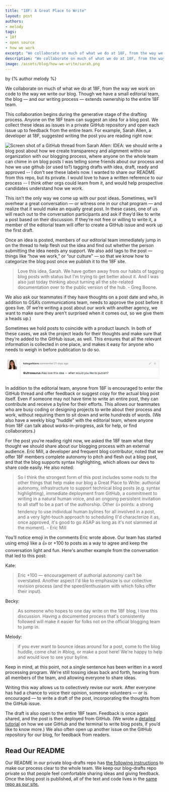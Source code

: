 ```yaml
---
title: "18F: A Great Place to Write"
layout: post
authors:
- melody
tags:
- 18f
- open source
- how we work
excerpt: "We collaborate on much of what we do at 18F, from the way we work on code to the way we write our blog. Though we have a small editorial team, the blog — and our writing process — extends ownership to the entire 18F team."
description: "We collaborate on much of what we do at 18F, from the way we work on code to the way we write our blog. Though we have a small editorial team, the blog — and our writing process — extends ownership to the entire 18F team."
image: /assets/blog/how-we-write/sarah.png
---
```


<p class="authors">
  by {% author melody %}
</p>


We collaborate on much of what we do at 18F, from the way we work on code to the way we write our blog. Though we have a small editorial team, the blog — and our writing process — extends ownership to the entire 18F team.

This collaboration begins during the generative stage of the drafting process. Anyone on the 18F team can suggest an idea for a blog post. We collect these ideas as issues in a private GitHub repository and open each issue up to feedback from the entire team. For example, Sarah Allen, a developer at 18F, suggested writing the post you are reading right now:

![Screen shot of a GitHub thread from Sarah Allen: IDEA: we should write a blog post about how we create transparency and alignment within our organization with our blogging process, where anyone on the whole team can chime in on blog posts I was telling some friends about our process and how we use github (or used to?) tagging drafts with idea, draft, ready and approved -- I don't see these labels now. I wanted to share our README from this repo, but its private. I would love to have a written reference to our process -- I think other orgs could learn from it, and would help prospective candidates understand how we work.](/assets/blog/how-we-write/sarah.png)


This isn’t the only way we come up with our post ideas. Sometimes, we’ll overhear a great conversation — or witness one in our chat program — and realize that it would make an equally great post. In these cases, one of us will reach out to the conversation participants and ask if they’d like to write a post based on their discussion. If they’re not free or willing to write it, a member of the editorial team will offer to create a GitHub issue and work up the first draft.

Once an idea is posted, members of our editorial team immediately jump in on the thread to help flesh out the idea and find out whether the person submitting the idea needs any support. We also add tags to the post — things like “how we work,” or “our culture” — so that we know how to categorize the blog post once we publish it to the 18F site.

> Love this idea, Sarah. We have gotten away from our habits of tagging blog posts with status but I'm trying to get better about it. And I was also just today thinking about turning all the site-related documentation over to the public version of the hub. - Greg Boone.

We also ask our teammates if they have thoughts on a post date and who, in addition to GSA’s communications team, needs to approve the post before it goes live. (If we’re writing a post about our work with another agency, we want to make sure they aren’t surprised when it comes out, so we give them a heads up.)

Sometimes we hold posts to coincide with a product launch. In both of these cases, we ask the project leads for their thoughts and make sure that they’re added to the GitHub issue, as well. This ensures that all the relevant information is collected in one place, and makes it easy for	 anyone who needs to weigh in before publication to do so.

![Screen shot of another GitHub thread: Kate: Sarah, Also love this idea — when would you like to publish?](/assets/blog/how-we-write/kate2.png)

In addition to the editorial team, anyone from 18F is encouraged to enter the GitHub thread and offer feedback or suggest copy for the actual blog post itself. Even if someone may not have time to write an entire post, they can contribute and receive a byline for their efforts. This allows our teammates who are busy coding or designing projects to write about their process and work, without requiring them to sit down and write hundreds of words. (We also have a weekly blog “huddle” with the editorial team, where anyone from 18F can talk about works-in-progress, ask for help, or find collaborators.)

For the post you’re reading right now, we asked the 18F team what they thought we should share about our blogging process with an external audience. Eric Mill, a developer and frequent blog contributor, noted that we offer 18F members complete autonomy to pitch and flesh out a blog post, and that the blog supports syntax highlighting, which allows our devs to share code easily. He also noted:

> So I think the strongest form of this post includes some nods to the other things that help make our blog a Great Place to Write: authorial autonomy, infrastructure to support technical blog posts (e.g. syntax highlighting), immediate deployment from GitHub, a commitment to writing in a natural human voice, and an ongoing persistent invitation to all staff to be a part of the authorship. Other :+1: points: a strong tendency to use individual human bylines for all involved in a post, and a very light-touch approach to scheduling (I'd characterize it as, once approved, it's good to go ASAP as long as it's not slammed at the moment). - Eric Mill

You’ll notice emoji in the comments Eric wrote above. Our team has started using emoji like a :thumbsup: or +100 to posts as a way to agree and keep the conversation light and fun. Here's another example from the conversation that led to this post:

Kate:
 > Eric +100 — encouragement of authorial autonomy can't be overstated. Another aspect I'd like to emphasize is our collective revision process (and the speed/enthusiasm with which folks offer their input).

Becky:
> As someone who hopes to one day write on the 18F blog, I love this discussion. Having a documented process that's consistently followed will make it easier for folks not on the official blogging team to jump in.

Melody:
> if you ever want to bounce ideas around for a post, come to the blog huddle, come chat in #blog, or make a post here! We're happy to help and would love to see your byline.


Keep in mind, at this point, not a single sentence has been written in a word processing program. We’re still tossing ideas back and forth, hearing from all members of the team, and allowing everyone to share ideas.

Writing this way allows us to collectively revise our work. After everyone has had a chance to voice their opinion, someone volunteers — or is encouraged — to write a draft of the post, incorporating the thoughts from the GitHub issue.

The draft is also open to the entire 18F team. Feedback is once again shared, and the post is then deployed from GitHub. (We wrote a [detailed tutorial](https://18f.gsa.gov/2015/03/03/how-to-use-github-and-the-terminal-a-guide/) on how we use GitHub and the terminal to write blog posts, if you’d like to know more.) We also often open up another issue on the GitHub repository for our blog, for feedback from readers.

## Read Our README

Our README in our private blog-drafts repo has [the following instructions](https://18f.gsa.gov/hub/blogging/) to make our process clear to the whole team. We keep our blog-drafts repo private so that people feel comfortable sharing ideas and giving feedback. Once the blog post is published, all of the text and code lives in the [same repo as our site.](https://github.com/18F/18f.gsa.gov/)
